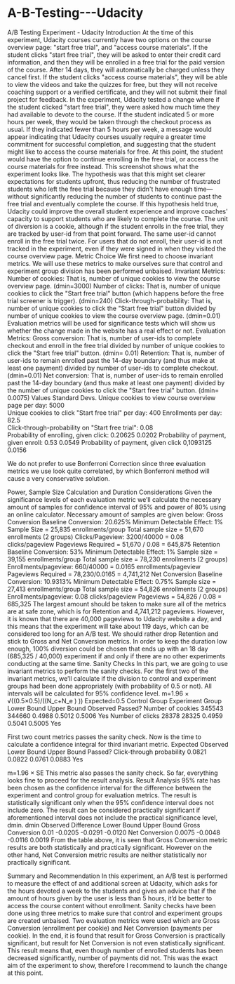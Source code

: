 # A-B-Testing---Udacity
A/B Testing
Experiment - Udacity
Introduction
At the time of this experiment, Udacity courses currently have two options on the course overview page: "start free trial", and "access course materials". If the student clicks "start free trial", they will be asked to enter their credit card information, and then they will be enrolled in a free trial for the paid version of the course. After 14 days, they will automatically be charged unless they cancel first. If the student clicks "access course materials", they will be able to view the videos and take the quizzes for free, but they will not receive coaching support or a verified certificate, and they will not submit their final project for feedback.
In the experiment, Udacity tested a change where if the student clicked "start free trial", they were asked how much time they had available to devote to the course. If the student indicated 5 or more hours per week, they would be taken through the checkout process as usual. If they indicated fewer than 5 hours per week, a message would appear indicating that Udacity courses usually require a greater time commitment for successful completion, and suggesting that the student might like to access the course materials for free. At this point, the student would have the option to continue enrolling in the free trial, or access the course materials for free instead. This screenshot shows what the experiment looks like.
The hypothesis was that this might set clearer expectations for students upfront, thus reducing the number of frustrated students who left the free trial because they didn't have enough time—without significantly reducing the number of students to continue past the free trial and eventually complete the course. If this hypothesis held true, Udacity could improve the overall student experience and improve coaches' capacity to support students who are likely to complete the course.
The unit of diversion is a cookie, although if the student enrolls in the free trial, they are tracked by user-id from that point forward. The same user-id cannot enroll in the free trial twice. For users that do not enroll, their user-id is not tracked in the experiment, even if they were signed in when they visited the course overview page.
Metric Choice
We first need to choose invariant metrics. We will use these metrics to make ourselves sure that control and experiment group division has been performed unbaised.
Invariant Metrics:
	Number of cookies: That is, number of unique cookies to view the course overview page. (dmin=3000)
	Number of clicks: That is, number of unique cookies to click the "Start free trial" button (which happens before the free trial screener is trigger). (dmin=240)
	Click-through-probability: That is, number of unique cookies to click the "Start free trial" button divided by number of unique cookies to view the course overview page. (dmin=0.01)
Evaluation metrics will be used for significance tests which will show us whether the change made in the website has a real effect or not.
Evaluation Metrics:
	Gross conversion: That is, number of user-ids to complete checkout and enroll in the free trial divided by number of unique cookies to click the "Start free trial" button. (dmin= 0.01)
	Retention: That is, number of user-ids to remain enrolled past the 14-day boundary (and thus make at least one payment) divided by number of user-ids to complete checkout. (dmin=0.01)
	Net conversion: That is, number of user-ids to remain enrolled past the 14-day boundary (and thus make at least one payment) divided by the number of unique cookies to click the "Start free trial" button. (dmin= 0.0075)
	Values	Standard Devs.
Unique cookies to view course overview page per day:	5000	
Unique cookies to click "Start free trial" per day:	400	
Enrollments per day:	82.5	
Click-through-probability on "Start free trial":	0.08	
Probability of enrolling, given click:	0.20625	0.0202
Probability of payment, given enroll:	0.53	0.0549
Probability of payment, given click	0,1093125	0.0156

We do not prefer to use Bonferroni Correction since three evaluation metrics we use look quite correlated, by which Bonferroni method will cause a very conservative solution. 

Power, Sample Size Calculation and Duration Considerations
Given the significance levels of each evaluation metric we’ll calculate the necessary amount of samples for confidence interval of 95% and power of 80% using an online calculator. Necessary amount of samples are given below:
Gross Conversion
	Baseline Conversion: 20.625%
	Minimum Detectable Effect: 1%
	Sample Size = 25,835 enrollments/group
	Total sample size = 51,670 enrollments (2 groups)
	Clicks/Pageview: 3200/40000 = 0.08 clicks/pageview
	Pageviews Required = 51,670 / 0.08 = 645,875
Retention
	Baseline Conversion: 53%
	Minimum Detectable Effect: 1%
	Sample size = 39,155 enrollments/group
	Total sample size = 78,230 enrollments (2 groups)
	Enrollments/pageview: 660/40000 = 0.0165 enrollments/pageview
	Pageviews Required = 78,230/0.0165 = 4,741,212
Net Conversion
	Baseline Conversion: 10.9313%
	Minimum Detectable Effect: 0.75%
	Sample size = 27,413 enrollments/group
	Total sample size = 54,826 enrollments (2 groups)
	Enrollments/pageview: 0.08 clicks/pageview
	Pageviews = 54,826 / 0.08 = 685,325
The largest amount should be taken to make sure all of the metrics are at safe zone, which is for Retention and 4,741,212 pageviews. However, it is known that there are 40,000 pageviews to Udacity website a day, and this means that the experiment will take about 119 days, which can be considered too long for an A/B test. 
We should rather drop Retention and stick to Gross and Net Conversion metrics. In order to keep the duration low enough, 100% diversion could be chosen that ends up with an 18 day (685,325 / 40,000) experiment if and only if there are no other experiments conducting at the same time. 
Sanity Checks
In this part, we are going to use invariant metrics to perform the sanity checks. For the first two of the invariant metrics, we’ll calculate if the division to control and experiment groups had been done appropriately (with probability of 0.5 or not). All intervals will be calculated for 95% confidence level.
m=1.96 × √((0.5×0.5)/((N_c+N_e ) ))
Expected=0.5
	Control Group	Experiment Group	Lower Bound	Upper Bound	Observed	Passed?
Number of cookies	345543	344660	0.4988	0.5012	0.5006	Yes
Number of clicks	28378	28325	0.4959	0.5041	0.5005	Yes

First two count metrics passes the sanity check. Now is the time to calculate a confidence integral for third invariant metric.
	Expected	Observed	Lower Bound	Upper Bound	Passed?
Click-through probability	0.0821	0.0822	0.0761	0.0883	Yes

m=1.96 × SE
This metric also passes the sanity check. So far, everything looks fine to proceed for the result analysis.
Result Analysis
95% rate has been chosen as the confidence interval for the difference between the experiment and control group for evaluation metrics. The result is statistically significant only when the 95% confidence interval does not include zero. The result can be considered practically significant if aforementioned interval does not include the practical significance level, dmin.
	dmin	Observed Difference	Lower Bound	Upper Bound
Gross Conversion	0.01	-0.0205	-0.0291	-0.0120
Net Conversion	0.0075	-0.0048	-0.0116	0.0019
From the table above, it is seen that Gross Conversion metric results are both statistically and practically significant. However on the other hand, Net Conversion metric results are neither statistically nor practically significant.

Summary and Recommendation
In this experiment, an A/B test is performed to measure the effect of and additional screen at Udacity, which asks for the hours devoted a week to the students and gives an advice that if the amount of hours given by the user is less than 5 hours, it’d be better to access the course content without enrollment. Sanity checks have been done using three metrics to make sure that control and experiment groups are created unbaised. Two evaluation metrics were used which are Gross Conversion (enrollment per cookie) and Net Conversion (payments per cookie). In the end, it is found that result for Gross Conversion is practically significant, but result for Net Conversion is not even statistically significant.
This result means that, even though number of enrolled students has been decreased significantly, number of payments did not. This was the exact aim of the experiment to show, therefore I recommend to launch the change at this point.
